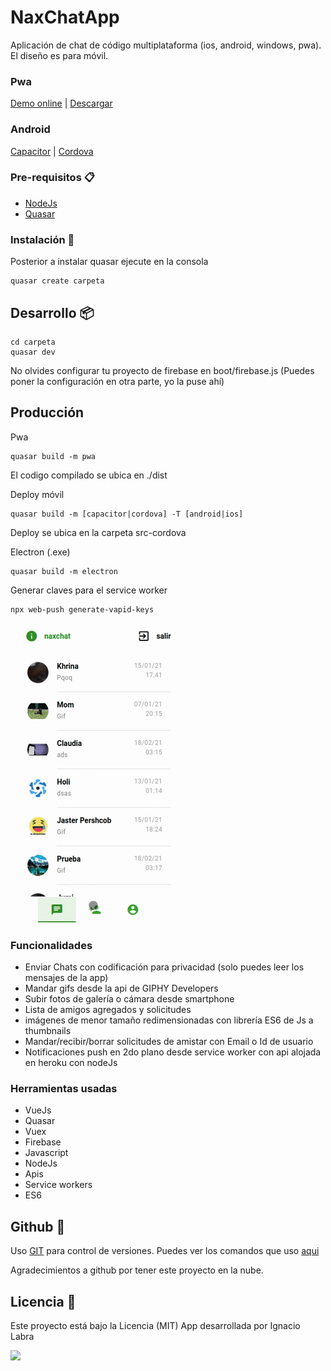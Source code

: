 # NaxChatApp

Aplicación de chat de código multiplataforma (ios, android, windows, pwa). El diseño es para móvil.

### Pwa

[Demo online](https://nacholabraweb.000webhostapp.com/pwa/movil) | [Descargar](./dist/Pwa/)

### Android

[Capacitor](./dist/Android/naxChat_Capacitor.apk) | [Cordova ](./dist/Android/naxChat_Cordova.apk)

### Pre-requisitos 📋

* [NodeJs](https://nodejs.org/es/)
* [Quasar](https://quasar.dev/quasar-cli/installation)

### Instalación 🔧

Posterior a instalar quasar ejecute en la consola
```
quasar create carpeta
```

## Desarrollo 📦


```shell
cd carpeta
quasar dev
```
No olvides configurar tu proyecto de firebase en boot/firebase.js (Puedes poner la configuración en otra parte, yo la puse ahí)

## Producción

Pwa
```
quasar build -m pwa
```
El codigo compilado se ubica en ./dist

Deploy móvil
```
quasar build -m [capacitor|cordova] -T [android|ios]
```

Deploy se ubica en la carpeta src-cordova

Electron (.exe)
```
quasar build -m electron
```

Generar claves para el service worker
```
npx web-push generate-vapid-keys
```

![](./public/NaxChatApp.gif)

### Funcionalidades

* Enviar Chats con codificación para privacidad (solo puedes leer los mensajes de la app)
* Mandar gifs desde la api de GIPHY Developers
* Subir fotos de galería o cámara desde smartphone
* Lista de amigos agregados y solicitudes
* imágenes de menor tamaño redimensionadas con librería ES6 de Js a thumbnails
* Mandar/recibir/borrar solicitudes de amistar con Email o Id de usuario
* Notificaciones push en 2do plano desde service worker con api alojada en heroku con nodeJs

### Herramientas usadas

* VueJs
* Quasar
* Vuex
* Firebase
* Javascript
* NodeJs
* Apis
* Service workers
* ES6

## Github 📌

Uso [GIT](https://git-scm.com/) para control de versiones.
Puedes ver los comandos que uso [aqui](https://nacholabraweb.000webhostapp.com/tutoriales)

Agradecimientos a github por tener este proyecto en la nube.

## Licencia 📄

Este proyecto está bajo la Licencia (MIT)
App desarrollada por Ignacio Labra

![](https://raw.githubusercontent.com/naxo25/App-Chat-Quasar-VueJs-Firebase/6f1020b77b2abfcdcf4f7c50125ffedd957a584e/assets/quasar-logo-full1.svg)

